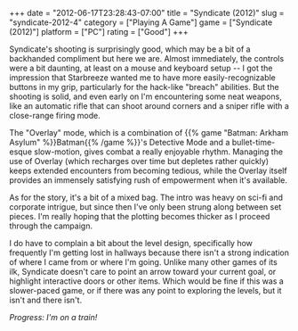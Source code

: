 +++
date = "2012-06-17T23:28:43-07:00"
title = "Syndicate (2012)"
slug = "syndicate-2012-4"
category = ["Playing A Game"]
game = ["Syndicate (2012)"]
platform = ["PC"]
rating = ["Good"]
+++

Syndicate's shooting is surprisingly good, which may be a bit of a backhanded compliment but here we are.  Almost immediately, the controls were a bit daunting, at least on a mouse and keyboard setup -- I got the impression that Starbreeze wanted me to have more easily-recognizable buttons in my grip, particularly for the hack-like "breach" abilities.  But the shooting is solid, and even early on I'm encountering some neat weapons, like an automatic rifle that can shoot around corners and a sniper rifle with a close-range firing mode.

The "Overlay" mode, which is a combination of {{% game "Batman: Arkham Asylum" %}}Batman{{% /game %}}'s Detective Mode and a bullet-time-esque slow-motion, gives combat a really enjoyable rhythm.  Managing the use of Overlay (which recharges over time but depletes rather quickly) keeps extended encounters from becoming tedious, while the Overlay itself provides an immensely satisfying rush of empowerment when it's available.

As for the story, it's a bit of a mixed bag.  The intro was heavy on sci-fi and corporate intrigue, but since then I've only been strung along between set pieces.  I'm really hoping that the plotting becomes thicker as I proceed through the campaign.

I do have to complain a bit about the level design, specifically how frequently I'm getting lost in hallways because there isn't a strong indication of where I came from or where I'm going.  Unlike many other games of its ilk, Syndicate doesn't care to point an arrow toward your current goal, or highlight interactive doors or other items.  Which would be fine if this was a slower-paced game, or if there was any point to exploring the levels, but it isn't and there isn't.

<i>Progress: I'm on a train!</i>